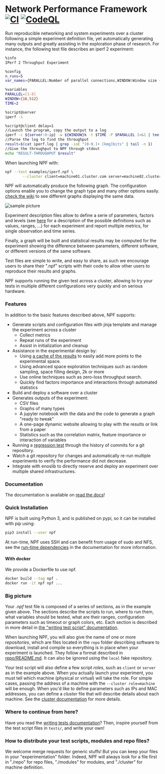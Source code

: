 Network Performance Framework [![CI](https://github.com/tbarbette/npf/actions/workflows/ci.yml/badge.svg)](https://github.com/tbarbette/npf/actions/workflows/ci.yml) [![CodeQL](https://github.com/tbarbette/npf/actions/workflows/codeql-analysis.yml/badge.svg)](https://github.com/tbarbette/npf/actions/workflows/codeql-analysis.yml)
=============================

Run reproducible networking and system experiments over a cluster 
following a simple experiment definition file, yet automatically generating many outputs and greatly assisting in the exploration phase of research.
For instance, the following test file describes an iperf 2 experiment:
```bash
%info
IPerf 2 Throughput Experiment

%config
n_runs=5
var_names={PARALLEL:Number of parallel connections,WINDOW:Window size (kB),THROUGHPUT:Throughput}

%variables
PARALLEL=[1-8]
WINDOW={16,512}
TIME=2

%script@server
iperf -s

%script@client delay=1
//Launch the program, copy the output to a log
iperf -c ${server:0:ip} -w ${WINDOW}k -t $TIME -P $PARALLEL 2>&1 | tee iperf.log
//Parse the log to find the throughput
result=$(cat iperf.log | grep -ioE "[0-9.]+ [kmg]bits" | tail -n 1)
//Give the throughput to NPF through stdout
echo "RESULT-THROUGHPUT $result"
```

When launching NPF with:

```bash
npf --test examples/iperf.npf \
        --cluster client=machine01.cluster.com server=machine02.cluster.com
```

NPF will automatically produce the following graph. The configuration options enable you to change the graph type and many other options easily. [check the wiki](https://npf.readthedocs.io/en/latest/) to see different graphs displaying the same data.

![sample picture](https://github.com/tbarbette/npf/raw/master/examples/results/iperf/iperf2-THROUGHPUT-wide.svg "Result for examples/iperf.npf")

Experiment description files allow to define a serie of parameters, factors and levels (see [here](https://npf.readthedocs.io/en/latest/variables.html) for a description of the possible definitions such as values, ranges, ...) for each experiment and report  multiple metrics, for single observation and time series.

Finally, a graph will be built and statistical results may be computed for the experiment 
showing the difference between parameters, different software, or different versions of the same software.

Test files are simple to write, and easy to share, as such we encourage
users to share their ".npf" scripts with their code to allow other users to reproduce
their results and graphs.

NPF supports running the given test across a cluster, allowing to try your tests
in multiple different configurations very quickly and on serious hardware.

### Features ###
In addition to the basic features described above, NPF supports:

 * Generate scripts and configuration files with jinja template and manage the experiment across a cluster
   * Collect metrics
   * Repeat runs of the experiment
   * Assist in initialization and cleanup
 * Assistance in the experimental design by:
   * Using [a cache of the results](https://npf.readthedocs.io/en/latest/variables.html) to easily add more points to the experimental space.
   * Using advanced space exploration techniques such as random sampling, space filling design, 2k or more
   * Use online techniques such as zero-loss throughput search.
   * Quickly find factors importance and interactions through automated statistics
 * Build and deploy a software over a cluster
 * Generates outputs of the experiment:
   * CSV files
   * Graphs of many types
   * A jupyter notebook with the data and the code to generate a graph "ready to tweak"
   * A one-page dynamic website allowing to play with the results or link from a paper
   * Statistics such as the correlation matrix, feature importance or interaction of variables
 * Running a [regression test](https://npf.readthedocs.io/en/latest/regress.html) through the history of commits for a git repository.
 * Watch a git repository for changes and automatically re-run multiple experiments to verify the performance did not decrease.
 * Integrate with enoslib to directly reserve and deploy an experiment over multiple shared infrastructures.

### Documentation ###
The documentation is available on [read the docs](https://npf.readthedocs.io/en/latest/)!

### Quick Installation ###
NPF is built using Python 3, and is published on pypi, so it can be installed
with pip using:

```bash
pip3 install --user npf
```

At run-time, NPF uses SSH and can benefit from usage of sudo and NFS, see the [run-time dependencies](https://npf.readthedocs.io/en/latest/usage.html#run-time-dependencies) in the documentation for more information.

#### With docker ####
We provide a Dockerfile to use npf.

```bash
docker build --tag npf .
docker run -it npf npf ...
```

### Big picture ###
Your *.npf* test file is composed of a series of sections, as in the example given above. The sections describe the scripts to run, where to run them, what variables should be tested, what are their ranges, configuration parameters such as timeout or graph colors, etc. Each section is described in more detail in [the "writing test script" documentation](https://npf.readthedocs.io/en/latest/tests.html).

When launching NPF, you will also give the name of one or more *repositories*, which are files located in the `repo` folder describing software to download, install and compile so everything is in place when your experiment is launched. They follow a format described in [repo/README.md](repo/README.md). It can also be ignored using the `local` fake repository.

Your test script will also define a few script *roles*, such as `client` or `server` as in the example above. When you actually launch your experiment, you must tell which machine (physical or virtual) will take the role. For simple cases, passing the address of a machine with the `--cluster role=machine` will be enough. When you'd like to define parameters such as IPs and MAC addresses, you can define a *cluster* file that will describe details about each machine. See the [cluster documentation](https://npf.readthedocs.io/en/latest/cluster.html) for more details.

### Where to continue from here?
Have you read the [writing tests documentation](https://npf.readthedocs.io/en/latest/tests.html)? Then, inspire yourself from the test script files in `tests/`, and write your own!

### How to distribute your test scripts, modules and repo files?
We welcome merge requests for generic stuffs! But you can keep your files in your "experimentation" folder. Indeed, NPF will always look for a file first in "./repo" for repo files, "./modules" for modules, and "./cluster" for machine definition.
